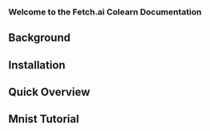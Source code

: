 ### Welcome to the Fetch.ai Colearn Documentation

## Background

## Installation

## Quick Overview

## Mnist Tutorial
